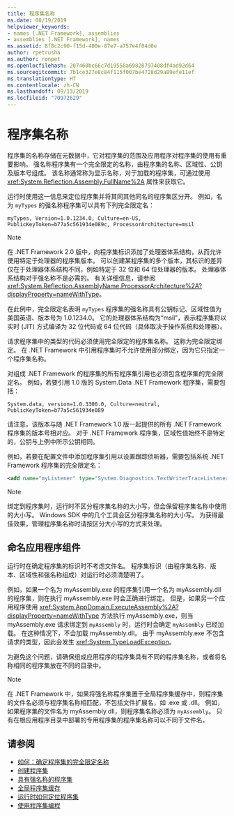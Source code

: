 ```yaml
---
title: 程序集名称
ms.date: 08/19/2019
helpviewer_keywords:
- names [.NET Framework], assemblies
- assemblies [.NET Framework], names
ms.assetid: 8f8c2c90-f15d-400e-87e7-a757e4f04d0e
author: rpetrusha
ms.author: ronpet
ms.openlocfilehash: 207460bc66c7d19558a69828797408df4ad92d64
ms.sourcegitcommit: 7b1ce327e8c84f115f007be4728d29a89efe11ef
ms.translationtype: HT
ms.contentlocale: zh-CN
ms.lasthandoff: 09/13/2019
ms.locfileid: "70972629"
---
```

# <a name="assembly-names"></a>程序集名称
程序集的名称存储在元数据中，它对程序集的范围及应用程序对程序集的使用有重要影响。 强名称程序集有一个完全限定的名称，由程序集的名称、区域性、公钥及版本号组成。 该名称通常称为显示名称，对于加载的程序集，可通过使用 <xref:System.Reflection.Assembly.FullName%2A> 属性来获取它。  
  
 运行时使用这一信息来定位程序集并将其同其他同名的程序集区分开。 例如，名为 `myTypes` 的强名称程序集可以具有下列完全限定名：  
  
```  
myTypes, Version=1.0.1234.0, Culture=en-US, PublicKeyToken=b77a5c561934e089c, ProcessorArchitecture=msil  
```  
  
> [!NOTE]
> 在 .NET Framework 2.0 版中，向程序集标识添加了处理器体系结构，从而允许使用特定于处理器的程序集版本。 可以创建某程序集的多个版本，其标识的差异仅在于处理器体系结构不同，例如特定于 32 位和 64 位处理器的版本。 处理器体系结构对于强名称不是必需的。 有关详细信息，请参阅 <xref:System.Reflection.AssemblyName.ProcessorArchitecture%2A?displayProperty=nameWithType>。  
  
 在此例中，完全限定名表明 `myTypes` 程序集的强名称具有公钥标记、区域性值为美国英语、版本号为 1.0.1234.0。 它的处理器体系结构为“msil”，表示程序集将以实时 (JIT) 方式编译为 32 位代码或 64 位代码（具体取决于操作系统和处理器）。  
  
 请求程序集中的类型的代码必须使用完全限定的程序集名称。 这称为完全限定绑定。 在 .NET Framework 中引用程序集时不允许使用部分绑定，因为它只指定一个程序集名称。  
  
 对组成 .NET Framework 的程序集的所有程序集引用也必须包含程序集的完全限定名。 例如，若要引用 1.0 版的 System.Data .NET Framework 程序集，需要包括：  
  
```  
System.data, version=1.0.3300.0, Culture=neutral, PublicKeyToken=b77a5c561934e089  
```  
  
 请注意，该版本与随 .NET Framework 1.0 版一起提供的所有 .NET Framework 程序集的版本号相对应。 对于 .NET Framework 程序集，区域性值始终不是特定的，公钥与上例中所示公钥相同。  
  
 例如，若要在配置文件中添加程序集引用以设置跟踪侦听器，需要包括系统 .NET Framework 程序集的完全限定名：  
  
```xml  
<add name="myListener" type="System.Diagnostics.TextWriterTraceListener, System, Version=1.0.3300.0, Culture=neutral, PublicKeyToken=b77a5c561934e089" initializeData="c:\myListener.log" />  
```  
  
> [!NOTE]
> 绑定到程序集时，运行时不区分程序集名称的大小写，但会保留程序集名称中使用的大小写。 Windows SDK 中的几个工具会区分程序集名称的大小写。 为获得最佳效果，管理程序集名称时请按区分大小写的方式来处理。  
  
## <a name="name-application-components"></a>命名应用程序组件  
 运行时在确定程序集的标识时不考虑文件名。 程序集标识（由程序集名称、版本、区域性和强名称组成）对运行时必须清楚明了。  
  
 例如，如果一个名为 myAssembly.exe 的程序集引用一个名为 myAssembly.dll 的程序集，则在执行 myAssembly.exe 时会正确进行绑定。 但是，如果另一个应用程序使用 <xref:System.AppDomain.ExecuteAssembly%2A?displayProperty=nameWithType> 方法执行 myAssembly.exe，则当 myAssembly.exe 请求绑定到 `myAssembly` 时，运行时会确定 `myAssembly` 已经加载。 在这种情况下，不会加载 myAssembly.dll。 由于 myAssembly.exe 不包含请求的类型，因此会发生 <xref:System.TypeLoadException>。  
  
 为避免这个问题，请确保组成应用程序的程序集具有不同的程序集名称，或者将名称相同的程序集放在不同的目录中。  
  
> [!NOTE]
> 在 .NET Framework 中，如果将强名称程序集置于全局程序集缓存中，则程序集的文件名必须与程序集名称相匹配，不包括文件扩展名，如 .exe 或 .dll。 例如，如果程序集的文件名为 myAssembly.dll，则程序集名称必须为 `myAssembly`。 只有在根应用程序目录中部署的专用程序集的程序集名称可以不同于文件名。  
  
## <a name="see-also"></a>请参阅

- [如何：确定程序集的完全限定名称](find-fully-qualified-name.md)
- [创建程序集](create.md)
- [具有强名称的程序集](strong-named.md)
- [全局程序集缓存](../../framework/app-domains/gac.md)
- [运行时如何定位程序集](../../framework/deployment/how-the-runtime-locates-assemblies.md)
- [使用程序集编程](program.md)

